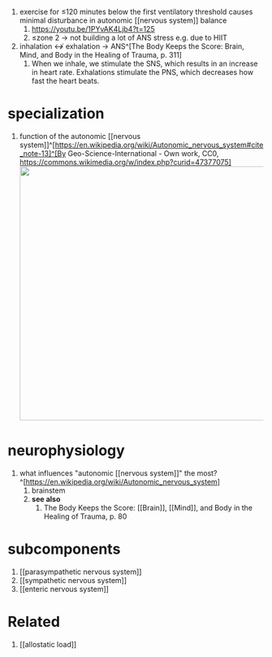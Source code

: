 1. exercise for ≤120 minutes below the first ventilatory threshold causes minimal disturbance in autonomic [[nervous system]] balance
	1. https://youtu.be/1PYvAK4Ljb4?t=125
	2. ≤zone 2 → not building a lot of ANS stress e.g. due to HIIT
2. inhalation ↮ exhalation → ANS^[The Body Keeps the Score: Brain, Mind, and Body in the Healing of Trauma, p. 311]
	1. When we inhale, we stimulate the SNS, which results in an increase in heart rate. Exhalations stimulate the PNS, which decreases how fast the heart beats.

# specialization
1. function of the autonomic [[nervous system]]^[https://en.wikipedia.org/wiki/Autonomic_nervous_system#cite_note-13]^[By Geo-Science-International - Own work, CC0, https://commons.wikimedia.org/w/index.php?curid=47377075]
	<img src="https://upload.wikimedia.org/wikipedia/commons/c/c5/The_Autonomic_Nervous_System.jpg" width="500" />

# neurophysiology
1. what influences "autonomic [[nervous system]]" the most?^[https://en.wikipedia.org/wiki/Autonomic_nervous_system]
	1. brainstem
	2. **see also**
		1. The Body Keeps the Score: [[Brain]], [[Mind]], and Body in the Healing of Trauma, p. 80

# subcomponents
1. [[parasympathetic nervous system]]
2. [[sympathetic nervous system]]
3. [[enteric nervous system]]


# Related
1. [[allostatic load]]